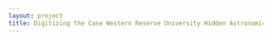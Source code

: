 ```yaml
--- 
layout: project 
title: Digitizing the Case Western Reserve University Hidden Astronomical Photographic Plate Collection
---
```



